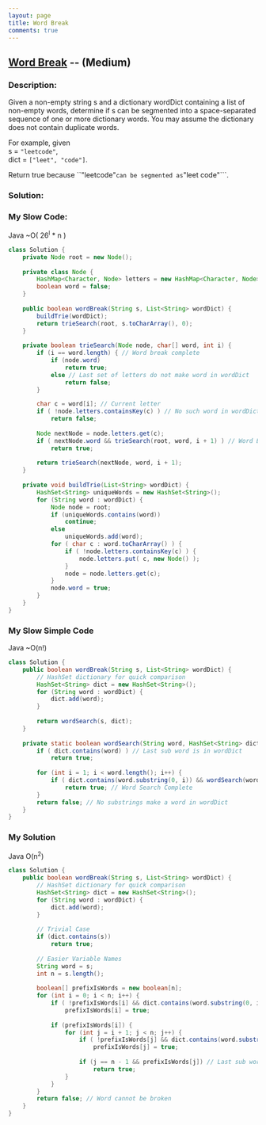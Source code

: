 ```yaml
---
layout: page
title: Word Break
comments: true
---
```


## [Word Break](https://leetcode.com/problems/word-break/description/) -- (Medium)

### Description:
Given a non-empty string s and a dictionary wordDict containing a list of non-empty words, determine if s can be segmented into a space-separated sequence of one or more dictionary words. You may assume the dictionary does not contain duplicate words.  
  
For example, given  
s = ```"leetcode"```,  
dict = ```["leet", "code"]```.  
  
Return true because ``"leetcode"``` can be segmented as ```"leet code"```.  
  
### Solution:

    
### My Slow Code:  
Java  ~O( 26<sup>l</sup> * n )  
```java
class Solution {
    private Node root = new Node();
    
    private class Node {
        HashMap<Character, Node> letters = new HashMap<Character, Node>();
        boolean word = false;
    }
    
    public boolean wordBreak(String s, List<String> wordDict) {
        buildTrie(wordDict);
        return trieSearch(root, s.toCharArray(), 0);
    }
    
    private boolean trieSearch(Node node, char[] word, int i) {
        if (i == word.length) { // Word break complete
            if (node.word)
                return true;
            else // Last set of letters do not make word in wordDict
                return false;
        }

        char c = word[i]; // Current letter        
        if ( !node.letters.containsKey(c) ) // No such word in wordDict
            return false;
        
        Node nextNode = node.letters.get(c);
        if ( nextNode.word && trieSearch(root, word, i + 1) ) // Word Break
            return true;
        
        return trieSearch(nextNode, word, i + 1);
    }
    
    private void buildTrie(List<String> wordDict) {
        HashSet<String> uniqueWords = new HashSet<String>();
        for (String word : wordDict) {
            Node node = root;
            if (uniqueWords.contains(word))
                continue;
            else
                uniqueWords.add(word);
            for ( char c : word.toCharArray() ) {
                if ( !node.letters.containsKey(c) ) {
                    node.letters.put( c, new Node() );
                }
                node = node.letters.get(c);
            }
            node.word = true;
        }
    }
}
```

### My Slow Simple Code
Java ~O(n!)
```java
class Solution {
    public boolean wordBreak(String s, List<String> wordDict) {
        // HashSet dictionary for quick comparison
        HashSet<String> dict = new HashSet<String>();
        for (String word : wordDict) {
            dict.add(word);
        }
        
        return wordSearch(s, dict);
    }
    
    private static boolean wordSearch(String word, HashSet<String> dict) {
        if ( dict.contains(word) ) // Last sub word is in wordDict
            return true;
        
        for (int i = 1; i < word.length(); i++) {
            if ( dict.contains(word.substring(0, i)) && wordSearch(word.substring(i), dict) )
                return true; // Word Search Complete
        }
        return false; // No substrings make a word in wordDict
    }
}
```

### My Solution
Java O(n<sup>2</sup>)
```java
class Solution {
    public boolean wordBreak(String s, List<String> wordDict) {
        // HashSet dictionary for quick comparison
        HashSet<String> dict = new HashSet<String>();
        for (String word : wordDict) {
            dict.add(word);
        }
        
        // Trivial Case
        if (dict.contains(s))
            return true;
        
        // Easier Variable Names
        String word = s;
        int n = s.length();
        
        boolean[] prefixIsWords = new boolean[n];
        for (int i = 0; i < n; i++) {
            if ( !prefixIsWords[i] && dict.contains(word.substring(0, i + 1)) )
                prefixIsWords[i] = true;
            
            if (prefixIsWords[i]) {
                for (int j = i + 1; j < n; j++) {
                    if ( !prefixIsWords[j] && dict.contains(word.substring(i + 1, j + 1)) )
                        prefixIsWords[j] = true;
                    
                    if (j == n - 1 && prefixIsWords[j]) // Last sub word is in wordDict
                        return true;
                }
            }
        }
        return false; // Word cannot be broken
    }
}
```
